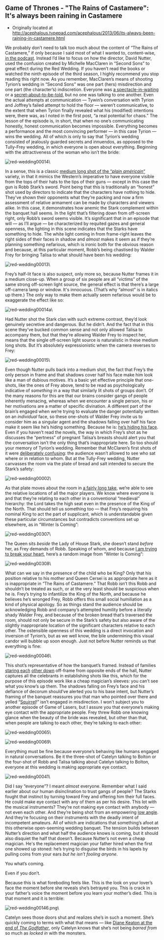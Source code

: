 ## Game of Thrones - "The Rains of Castamere": It's always been raining in Castamere

 * Originally located at http://acephalous.typepad.com/acephalous/2013/06/its-always-been-raining-in-castamere.html

We probably don’t need to talk too much about the content of “The Rains of Castamere,” if only because I said most of what I wanted to, content-wise, [in the podcast](http://www.lawyersgunsmoneyblog.com/2013/06/www.lawyersgunsmoneyblog.com/2013/06/the-rains-of-castamere-an-lgm-game-of-thrones-podcast-with-steven-attewell-and-sek). Instead I’d like to focus on how the director, David Nutter, used the confusion created by Michelle MacClaren in “Second Sons” to great effect during the Red Wedding. If you haven’t read the books or watched the ninth episode of the third season, I highly recommend you stop reading this right now. As you remember, MacClaren’s means of shooting Tyrion’s wedding in “Second Sons” was one part (hers) misdirection and one part (the character’s) indiscretion. Everyone was [a spectacle-in-waiting](http://www.lawyersgunsmoneyblog.com/2013/05/i-see-that-youve-seen-that-i-saw-you-miscommunication-in-second-sons-game-of-thrones) or a [secret-about-to-be-told](http://www.lawyersgunsmoneyblog.com/2013/05/i-still-know-that-youve-seen-that-i-saw-you-miscommunication-in-second-sons-game-of-thrones), but no one was talking to one another. Even the actual attempts at communication — Tywin’s conversation with Tyrion and Joffrey’s failed attempt to hold the floor — weren’t communicative, to the extent that when Tyrion finally revealed what his (modified) intentions were, there was, as I noted in the first post, “a real potential for chaos.” The lesson of the episode is, in short, that when no one’s communicating honestly, honest communication becomes impossible. Everything becomes a performance and the most convincing performer — in this case Tyrion — wins the wedding. All of which is only to say that Tyrion’s wedding consisted of jealously guarded secrets and innuendos, as opposed to the Tully-Frey wedding, in which everyone is open about everything. Beginning with the attractiveness of the woman who isn’t the bride:

![red-wedding00014](images/tv/game-of-thrones/the-rains-of-castamere-1/red-wedding00014.png)\ 

In a sense, this is a classic [medium long shot of the “*plain américain*“](http://classes.yale.edu/film-analysis/htmfiles/cinematography.htm#48043) variety, in that it mimics the Western’s imperative to have everyone visible from the tops of their hats to the tips of their guns — except in this case the gun is Robb Stark’s sword. Point being that this is traditionally an “honest” shot used by directors to indicate that the characters have nothing to hide. They’ve shown their opponents what they’re packing and now a firm assessment of relative armament can be made by characters and viewers alike. In this case, it demonstrates how anemic the Stark complement within the banquet hall seems. In the light that’s filtering down from off-screen right, only Robb’s sword seems visible. It’s significant that in an episode that will — as I’ll argue — be characterized by requited gazes and general openness, the lighting in this scene indicates that the Starks have something to hide. The white light coming in from frame-right leaves the right sides of their faces in shadow and *almost* makes it seem as if they’re planning something nefarious, which is ironic both for the obvious reason and because, at this particular moment, Robb’s being chastised by Walder Frey for bringing Talisa to what should have been his wedding:

![red-wedding00013](images/tv/game-of-thrones/the-rains-of-castamere-1/red-wedding00013.png)\ 

Frey’s half-lit face is also suspect, only more so, because Nutter frames it in a medium close-up. When a group of six people are all “victims” of the same strong off-screen light source, the general effect is that there’s a large off-camera lamp or window. It's innocuous. (That’s why “almost” is in italics up there.) The only way to make them actually seem nefarious would be to exaggerate the effect like so:

![red-wedding00014a](images/tv/game-of-thrones/the-rains-of-castamere-1/red-wedding00014a.png)\ 

Had Nutter shot the Stark clan with such extreme contrast, they’d look genuinely secretive and dangerous. But he didn’t. And the fact that in this scene they’ve bucked common sense and not only allowed Talisa to accompany them, but that they’re allowing Walder Frey to inspect her, means that the single off-screen light source is naturalistic in these medium long shots. But it’s absolutely expressionistic when the camera reverses to Frey:

![red-wedding00015](images/tv/game-of-thrones/the-rains-of-castamere-1/red-wedding00015.png)\ 

Even though Nutter pulls back into a medium shot, the fact that Frey’s the only person in frame and that shadows cover half his face make him look like a man of dubious motives. It’s a basic yet effective principle that one-shots, like the ones of Frey above, tend to be read as psychologically indicative of *something* in a way that similarly lit shots of groups don’t. Of the many reasons for this are that our brains consider gangs of people inherently menacing, whereas when we encounter a single person, his or her motivations are a matter of specific divination. A different part of the brain’s engaged when we’re trying to evaluate the danger potentially written on an *individual* face, so these one-shots of Walder Frey invite us to consider him as a singular agent and the shadows falling over half his face make it seem like he’s hiding something. Because he is: [he’s hiding his face](http://acephalous.typepad.com/acephalous/2012/09/game-of-thrones-winter-is-coming-for-will-and-bran.html#1).<a name="1"></a> Even if you haven’t read the novels, the way in which Frey’s shot as he discusses the “pertness” of pregnant Talisa’s breasts should alert you that the conversation isn’t the only thing that’s inappropriate here. So too should your memory of Tyrion’s wedding. Remember that McClaren’s first shots of it were [deliberately confusing](http://www.lawyersgunsmoneyblog.com/2013/05/i-see-that-youve-seen-that-i-saw-you-miscommunication-in-second-sons-game-of-thrones): the audience wasn’t allowed to see who sat where or in relation to whom. But at the Tully-Frey wedding, Nutter canvasses the room via the plate of bread and salt intended to secure the Stark’s safety:

![red-wedding00002](images/tv/game-of-thrones/the-rains-of-castamere-1/red-wedding00002.png)\ 

As that plate moves about the room in [a fairly long take](http://classes.yale.edu/film-analysis/htmfiles/editing.htm#98486), we’re able to see the relative locations of all the major players. We know where everyone is and that they’re relating to each other in a conventional “medieval” hierarchy: the Lord takes the high seat even in the presence of the King of the North. That should tell us something too — that Frey’s requiring his nominal King to act the part of supplicant, which is understandable given these particular circumstances but contradicts conventions set up elsewhere, as in “Winter Is Coming”:

![red-wedding00307](images/tv/game-of-thrones/the-rains-of-castamere-1/red-wedding00307.png)\ 

The Queen sits *beside* the Lady of House Stark, she doesn’t stand *before* her, as Frey demands of Robb. Speaking of whom, and because [I am trying to break your heart](http://youtu.be/zlxH9-TYseY), here’s a random image from “Winter Is Coming”:

![red-wedding00308](images/tv/game-of-thrones/the-rains-of-castamere-1/red-wedding00308.png)\ 

What can we say in the presence of the child who be King? Only that his position relative to his mother and Queen Cersei is as appropriate here as it is inappropriate in “The Rains of Castamere.” That Robb isn’t this Robb and shouldn’t be treated as such, or at the very least should be suspicious when he is. Frey’s trying to infantilize the King of the North, and because he believes he’s wronged Frey, Robb offers this small social humiliation as a kind of physical apology. So as things stand the audience should be acknowledging Robb and company’s attempted humility before a literally shady Walder Frey, and because of the broken bread that’s traversed the room, should not only be secure in the Stark’s safety but also aware of the slightly inappropriate location of the significant characters relative to each other. The ostensible openness of this wedding is a direct invocation and inversion of Tyrion’s, but as we well know, the bile undermining this visual candor will bubble up soon enough. Just not before Nutter reminds us that everything is fine:

![red-wedding00046](images/tv/game-of-thrones/the-rains-of-castamere-1/red-wedding00046.png)\ 

This shot’s representative of how the banquet’s framed. Instead of families [staring each](http://www.lawyersgunsmoneyblog.com/wp-content/uploads/2013/05/second-sons00076.png) [other down](http://www.lawyersgunsmoneyblog.com/wp-content/uploads/2013/05/second-sons00221.png) off-frame from opposite ends of the hall, Nutter captures all the celebrants in establishing shots like this, which for the purpose of this episode work like a cheap magician’s sleeves: you can’t see what you know’s up them. The shadows falling on Frey’s face and his defiance of decorum should’ve alerted you to his base intent, but Nutter’s framing of the banquet reassures you that man who pointed over there and yelled “[Squirrel](http://youtu.be/xrAIGLkSMls)!” isn’t engaged in misdirection. I won’t subject you to another episode of Game of Lasers, but I assure you that everyone’s making eye contact with the appropriate people. Frey threw Robb one knowing glance when the beauty of the bride was revealed, but other than that, when people are talking to each other, they’re talking to each other:

![red-wedding00065](images/tv/game-of-thrones/the-rains-of-castamere-1/red-wedding00065.png)\ 

![red-wedding00069](images/tv/game-of-thrones/the-rains-of-castamere-1/red-wedding00069.png)\ 

Everything must be fine because everyone’s behaving like humans engaged in natural conversations. Be it the three-shot of Catelyn talking to Bolton or the four-shot of Robb and Talisa talking about Catelyn talking to Bolton, everyone at this wedding is making appropriate eye contact.

![red-wedding00041](images/tv/game-of-thrones/the-rains-of-castamere-1/red-wedding00041.png)\ 

Did I say “everyone”? I meant *almost* everyone. Remember what I said earlier about our human disinclination to trust gangs of people? The Starks fought that instinct by turning toward Frey and offering him their full faces. He could make eye contact with any of them as per his desire. This lot with the musical instruments? They’re not making eye contact with anybody — not even each other. And they’re being shot from an empowering [low angle](http://classes.yale.edu/film-analysis/htmfiles/cinematography.htm#48004). And they’re focusing on their instruments with the deadly intent of incompetent amateurs. All of which are indications that something’s afoot at this otherwise open-seeming wedding banquet. The tension builds between Nutter’s direction and what half the audience knows is coming, but it should also disquiet the half that doesn’t. Because Nutter’s not even a cheap magician. He's the replacement magician your father hired when the first one showed up stoned: he’s trying to disguise the birds in his lapels by pulling coins from your ears *but he isn’t fooling anyone*.

You what’s coming.

Even if you don’t.

Because this is what foreboding feels like. This is the look on your lover’s face the moment before she reveals she’s betrayed you. This is crack in your father’s voice the moment before you learn your mother’s died. This is that moment and it is terrible:

![red-wedding00146.png](images/tv/game-of-thrones/the-rains-of-castamere-1/red-wedding00146.png)\ 

Catelyn sees those doors shut and realizes she’s in such a moment. She’s quickly coming to terms with what that means — like [Diane Keaton at the end of *The Godfather*](http://www.lawyersgunsmoneyblog.com/2013/06/youtu.be/U5tJKzj6k_Q#t=03m15s), only Catelyn knows that she’s not being *barred from* so much as *locked in* with the monsters.
